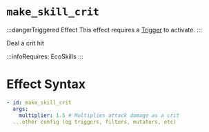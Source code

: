 # `make_skill_crit`
:::dangerTriggered Effect
This effect requires a [Trigger](https://plugins.auxilor.io/effects/all-triggers) to activate.
:::

Deal a crit hit

:::infoRequires:
EcoSkills
:::
# Effect Syntax
```yaml
- id: make_skill_crit
  args:
    multiplier: 1.5 # Multiplies attack damage as a crit
  ...other config (eg triggers, filters, mutators, etc)
```

